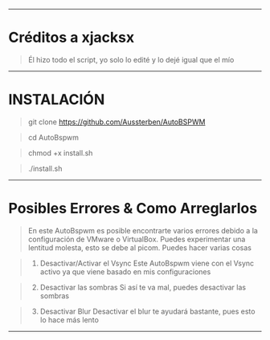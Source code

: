 _______________

# Créditos a xjacksx 

> Él hizo todo el script, yo solo lo edité y lo dejé igual que el mío

_______________

# INSTALACIÓN

> git clone https://github.com/Aussterben/AutoBSPWM

> cd AutoBspwm

> chmod +x install.sh

> ./install.sh

_______________

# Posibles Errores & Como Arreglarlos

> En este AutoBspwm es posible encontrarte varios errores debido a la configuración de VMware o VirtualBox. Puedes experimentar una lentitud molesta, esto se debe al picom. Puedes hacer varias cosas


> 1. Desactivar/Activar el Vsync
Este AutoBspwm viene con el Vsync activo ya que viene basado en mis configuraciones

> 2. Desactivar las sombras
Si así te va mal, puedes desactivar las sombras

> 3. Desactivar Blur
Desactivar el blur te ayudará bastante, pues esto lo hace más lento

_______________
